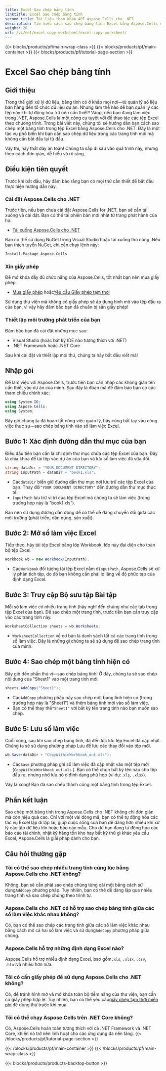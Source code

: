 ```yaml
---
title: Excel Sao chép bảng tính
linktitle: Excel Sao chép bảng tính
second_title: Tài liệu tham khảo API Aspose.Cells cho .NET
description: Tìm hiểu cách sao chép bảng tính Excel bằng Aspose.Cells cho .NET với hướng dẫn từng bước dễ làm theo này. Lý tưởng cho các nhà phát triển .NET muốn tự động hóa các tác vụ Excel.
weight: 20
url: /vi/net/excel-copy-worksheet/excel-copy-worksheet/
---
```


{{< blocks/products/pf/main-wrap-class >}}
{{< blocks/products/pf/main-container >}}
{{< blocks/products/pf/tutorial-page-section >}}

# Excel Sao chép bảng tính

## Giới thiệu

Trong thế giới xử lý dữ liệu, bảng tính có ở khắp mọi nơi—từ quản lý số liệu bán hàng đến tổ chức dữ liệu dự án. Nhưng làm thế nào để bạn quản lý các tệp này khi tự động hóa trở nên cần thiết? Vâng, nếu bạn đang làm việc trong .NET, Aspose.Cells là một công cụ tuyệt vời để thao tác các tệp Excel theo chương trình. Trong bài viết này, chúng tôi sẽ hướng dẫn bạn cách sao chép một bảng tính trong tệp Excel bằng Aspose.Cells cho .NET. Đây là một tác vụ phổ biến khi bạn cần sao chép dữ liệu trong các trang tính mới mà không cần bắt đầu lại từ đầu.

Vậy thì, hãy thắt dây an toàn! Chúng ta sắp đi sâu vào quá trình này, nhưng theo cách đơn giản, dễ hiểu và rõ ràng.

## Điều kiện tiên quyết

Trước khi bắt đầu, hãy đảm bảo rằng bạn có mọi thứ cần thiết để bắt đầu thực hiện hướng dẫn này.

### Cài đặt Aspose.Cells cho .NET
Trước tiên, nếu bạn chưa cài đặt Aspose.Cells for .NET, bạn sẽ cần tải xuống và cài đặt. Bạn có thể tải phiên bản mới nhất từ trang phát hành của họ.

- [Tải xuống Aspose.Cells cho .NET](https://releases.aspose.com/cells/net/)

Bạn có thể sử dụng NuGet trong Visual Studio hoặc tải xuống thủ công. Nếu bạn thích tuyến NuGet, chỉ cần chạy lệnh này:

```bash
Install-Package Aspose.Cells
```

### Xin giấy phép
Để mở khóa đầy đủ chức năng của Aspose.Cells, tốt nhất bạn nên mua giấy phép.

- [Mua giấy phép](https://purchase.aspose.com/buy) hoặc[Yêu cầu Giấy phép tạm thời](https://purchase.aspose.com/temporary-license/)

Sử dụng thư viện mà không có giấy phép sẽ áp dụng hình mờ vào tệp đầu ra của bạn, vì vậy hãy đảm bảo bạn đã chuẩn bị sẵn giấy phép!

### Thiết lập môi trường phát triển của bạn
Đảm bảo bạn đã cài đặt những mục sau:
- Visual Studio (hoặc bất kỳ IDE nào tương thích với .NET)
- .NET Framework hoặc .NET Core

Sau khi cài đặt và thiết lập mọi thứ, chúng ta hãy bắt đầu viết mã!

## Nhập gói

Để làm việc với Aspose.Cells, trước tiên bạn cần nhập các không gian tên cần thiết vào dự án của mình. Sau đây là đoạn mã để đảm bảo bạn có các tham chiếu chính xác:

```csharp
using System.IO;
using Aspose.Cells;
using System;
```

Bây giờ chúng ta đã hoàn tất công việc quản lý, hãy cùng bắt tay vào công việc thực sự—sao chép bảng tính vào sổ làm việc Excel.

## Bước 1: Xác định đường dẫn thư mục của bạn
Điều đầu tiên bạn cần là chỉ định thư mục chứa các tệp Excel của bạn. Đây là chìa khóa để tải tệp vào dự án của bạn và lưu sổ làm việc đã sửa đổi.

```csharp
string dataDir = "YOUR DOCUMENT DIRECTORY";
string InputPath = dataDir + "book1.xls";
```

-  Các`dataDir` biến giữ đường dẫn thư mục nơi lưu trữ các tệp Excel của bạn. Thay đổi`"YOUR DOCUMENT DIRECTORY"` đến đường dẫn thư mục thực tế.
- `InputPath` lưu trữ vị trí của tệp Excel mà chúng ta sẽ làm việc (trong trường hợp này là "book1.xls").

Bạn nên sử dụng đường dẫn động để có thể dễ dàng chuyển đổi giữa các môi trường (phát triển, dàn dựng, sản xuất).

## Bước 2: Mở sổ làm việc Excel
Tiếp theo, hãy tải tệp Excel bằng lớp Workbook, lớp này đại diện cho toàn bộ tệp Excel.

```csharp
Workbook wb = new Workbook(InputPath);
```

-  Các`Workbook` đối tượng tải tệp Excel nằm ở`InputPath`. Aspose.Cells sẽ xử lý phân tích tệp, do đó bạn không cần phải lo lắng về độ phức tạp của định dạng Excel.

## Bước 3: Truy cập Bộ sưu tập Bài tập
Mỗi sổ làm việc có nhiều trang tính (hãy nghĩ đến chúng như các tab trong tệp Excel của bạn). Để sao chép một trang tính, trước tiên bạn cần truy cập vào các trang tính này.

```csharp
WorksheetCollection sheets = wb.Worksheets;
```

- `WorksheetCollection` về cơ bản là danh sách tất cả các trang tính trong sổ làm việc. Đây là những gì chúng ta sẽ sử dụng để sao chép trang tính của mình.

## Bước 4: Sao chép một bảng tính hiện có
Bây giờ đến phần thú vị—sao chép bảng tính! Ở đây, chúng ta sẽ sao chép nội dung của "Sheet1" vào một trang tính mới.

```csharp
sheets.AddCopy("Sheet1");
```

-  Các`AddCopy` phương pháp này sao chép một bảng tính hiện có (trong trường hợp này là "Sheet1") và thêm bảng tính mới vào sổ làm việc.
-  Bạn có thể thay thế`"Sheet1"` với bất kỳ tên trang tính nào bạn muốn sao chép.

## Bước 5: Lưu sổ làm việc
Cuối cùng, sau khi sao chép bảng tính, đã đến lúc lưu tệp Excel đã cập nhật. Chúng ta sẽ sử dụng phương pháp Lưu để lưu các thay đổi vào tệp mới.

```csharp
wb.Save(dataDir + "CopyWithinWorkbook_out.xls");
```

-  Các`Save` phương pháp ghi sổ làm việc đã cập nhật vào một tệp mới (`CopyWithinWorkbook_out.xls` ). Bạn có thể chọn bất kỳ tên nào cho tệp đầu ra, nhưng nhớ lưu nó ở định dạng phù hợp (ví dụ:`.xls`, `.xlsx`).

Vậy là xong! Bạn đã sao chép thành công một bảng tính trong tệp Excel.

## Phần kết luận

Sao chép một bảng tính trong Aspose.Cells cho .NET không chỉ đơn giản mà còn hiệu quả cao. Chỉ với một vài dòng mã, bạn có thể tự động hóa các tác vụ Excel lặp đi lặp lại, giúp cuộc sống của bạn dễ dàng hơn nhiều khi xử lý các tập dữ liệu lớn hoặc báo cáo mẫu. Cho dù bạn đang tự động hóa các báo cáo tài chính, nhật ký hàng tồn kho hay bất kỳ thứ gì khác yêu cầu Excel, Aspose.Cells là giải pháp dành cho bạn.

## Câu hỏi thường gặp

### Tôi có thể sao chép nhiều trang tính cùng lúc bằng Aspose.Cells cho .NET không?
 Không, bạn sẽ cần phải sao chép chúng từng cái một bằng cách sử dụng`AddCopy` phương pháp. Tuy nhiên, bạn có thể dễ dàng lặp qua nhiều trang tính và sao chép chúng theo trình tự.

### Aspose.Cells cho .NET có hỗ trợ sao chép bảng tính giữa các sổ làm việc khác nhau không?
 Có, bạn có thể sao chép các trang tính giữa các sổ làm việc khác nhau bằng cách mở cả hai sổ làm việc và sử dụng`AddCopy` phương pháp giữa chúng.

### Aspose.Cells hỗ trợ những định dạng Excel nào?
Aspose.Cells hỗ trợ nhiều định dạng Excel, bao gồm`.xls`, `.xlsx`, `.csv`, `.html`và nhiều hơn nữa.

### Tôi có cần giấy phép để sử dụng Aspose.Cells cho .NET không?
 Có, để tránh hình mờ và mở khóa toàn bộ tiềm năng của thư viện, bạn cần có giấy phép hợp lệ. Tuy nhiên, bạn có thể yêu cầu[giấy phép tạm thời miễn phí](https://purchase.aspose.com/temporary-license) để dùng thử trước khi mua.

### Tôi có thể chạy Aspose.Cells trên .NET Core không?
Có, Aspose.Cells hoàn toàn tương thích với cả .NET Framework và .NET Core, khiến nó trở nên linh hoạt cho các ứng dụng đa nền tảng.
{{< /blocks/products/pf/tutorial-page-section >}}

{{< /blocks/products/pf/main-container >}}
{{< /blocks/products/pf/main-wrap-class >}}

{{< blocks/products/products-backtop-button >}}

